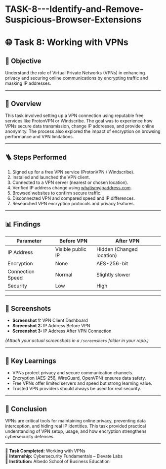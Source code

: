 # TASK-8---Identify-and-Remove-Suspicious-Browser-Extensions
# 🌐 Task 8: Working with VPNs

## 🎯 Objective
Understand the role of Virtual Private Networks (VPNs) in enhancing privacy and securing online communications by encrypting traffic and masking IP addresses.

---

## 🧠 Overview
This task involved setting up a VPN connection using reputable free services like ProtonVPN or Windscribe. The goal was to experience how VPNs secure data transmission, change IP addresses, and provide online anonymity. The process also explored the impact of encryption on browsing performance and VPN limitations.

---

## 🪜 Steps Performed
1. Signed up for a free VPN service (ProtonVPN / Windscribe).  
2. Installed and launched the VPN client.  
3. Connected to a VPN server (nearest or chosen location).  
4. Verified IP address change using [whatismyipaddress.com](https://whatismyipaddress.com).  
5. Browsed websites to confirm secure traffic.  
6. Disconnected VPN and compared speed and IP differences.  
7. Researched VPN encryption protocols and privacy features.  

---

## 📊 Findings
| Parameter | Before VPN | After VPN |
|------------|-------------|------------|
| IP Address | Visible public IP | Hidden (Changed location) |
| Encryption | None | AES-256-bit |
| Connection Speed | Normal | Slightly slower |
| Security | Low | High |

---

## 📸 Screenshots
- **Screenshot 1:** VPN Client Dashboard  
- **Screenshot 2:** IP Address Before VPN  
- **Screenshot 3:** IP Address After VPN Connection  

*(Attach your actual screenshots in a `/screenshots` folder in your repo.)*

---

## 🧩 Key Learnings
- VPNs protect privacy and secure communication channels.  
- Encryption (AES-256, WireGuard, OpenVPN) ensures data safety.  
- Free VPNs offer limited servers and speed but strong learning value.  
- Trusted VPN providers should always be used for real security.

---

## 🧠 Conclusion
VPNs are critical tools for maintaining online privacy, preventing data interception, and hiding real IP identities. This task provided practical understanding of VPN setup, usage, and how encryption strengthens cybersecurity defenses.

---

📅 **Task Completed:** Working with VPNs  
👤 **Internship:** Cybersecurity Fundamentals – Elevate Labs  
🏫 **Institution:** Albedo School of Business Education
